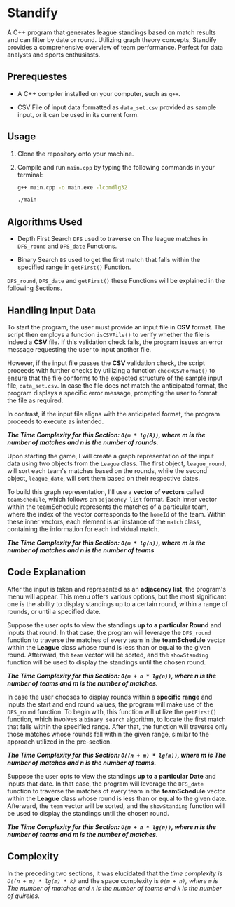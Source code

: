 # Standify

A C++ program that generates league standings based on match results and can filter by date or round. Utilizing graph theory concepts, Standify provides a comprehensive overview of team performance. Perfect for data analysts and sports enthusiasts.

## Prerequestes

- A C++ compiler installed on your computer, such as `g++`.

- CSV File of input data formatted as `data_set.csv` provided as sample input, or it can be used in its current form.

## Usage

1. Clone the repository onto your machine.

2. Compile and run `main.cpp` by typing the following commands in your terminal:

    ```sh
    g++ main.cpp -o main.exe -lcomdlg32

    ./main
    ```

## Algorithms Used

- Depth First Search `DFS`
    used to traverse on The league matches in `DFS_round` and `DFS_date` Functions. 

- Binary Search `BS`
    used to get the first match that falls within the specified range in `getFirst()` Function.

`DFS_round`, `DFS_date` and `getFirst()` these Functions will be explained in the following Sections.

## Handling Input Data 

To start the program, the user must provide an input file in **CSV** format. The script then employs a function `isCSVFile()` to verify whether the file is indeed a **CSV** file. If this validation check fails, the program issues an error message requesting the user to input another file.

However, if the input file passes the **CSV** validation check, the script proceeds with further checks by utilizing a function `checkCSVFormat()` to ensure that the file conforms to the expected structure of the sample input file, `data_set.csv`. In case the file does not match the anticipated format, the program displays a specific error message, prompting the user to format the file as required.

In contrast, if the input file aligns with the anticipated format, the program proceeds to execute as intended.

***The Time Complexity for this Section: `O(m * lg(R))`, where m is the number of matches and n is the number of rounds.***

Upon starting the game, I will create a graph representation of the input data using two objects from the `League` class. The first object, `league_round`, will sort each team's matches based on the rounds, while the second object, `league_date`, will sort them based on their respective dates.

To build this graph representation, I'll use a **vector of vectors** called `teamSchedule`, which follows an `adjacency list` format. Each inner vector within the teamSchedule represents the matches of a particular team, where the index of the vector corresponds to the `homeId` of the team. Within these inner vectors, each element is an instance of the `match` class, containing the information for each individual match.

***The Time Complexity for this Section: `O(m * lg(n))`, where m is the number of matches and n is the number of teams***

## Code Explanation

After the input is taken and represented as an **adjacency list**, the program's menu will appear. This menu offers various options, but the most significant one is the ability to display standings up to a certain round, within a range of rounds, or until a specified date.

Suppose the user opts to view the standings **up to a particular Round** and inputs that round. In that case, the program will leverage the `DFS_round` function to traverse the matches of every team in the **teamSchedule** vector within the **League** class whose round is less than or equal to the given round. Afterward, the `team` vector will be sorted, and the `showStanding` function will be used to display the standings until the chosen round.

***The Time Complexity for this Section: `O(m + n * lg(n))`, where n is the number of teams and m is the number of matches.***

In case the user chooses to display rounds within a **specific range** and inputs the start and end round values, the program will make use of the `DFS_round` function. To begin with, this function will utilize the `getFirst()` function, which involves a `binary search` algorithm, to locate the first match that falls within the specified range. After that, the function will traverse only those matches whose rounds fall within the given range, similar to the approach utilized in the pre-section.

***The Time Complexity for this Section: `O((n + m) * lg(m))`, where m is The number of matches and n is the number of teams.***

Suppose the user opts to view the standings **up to a particular Date** and inputs that date. In that case, the program will leverage the `DFS_date` function to traverse the matches of every team in the **teamSchedule** vector within the **League** class whose round is less than or equal to the given date. Afterward, the `team` vector will be sorted, and the `showStanding` function will be used to display the standings until the chosen round.

***The Time Complexity for this Section: `O(m + n * lg(n))`, where n is the number of teams and m is the number of matches.***

## Complexity

In the preceding two sections, it was elucidated that the *time complexity is `O((n + m) * lg(m) * k)`* and the space complexity is *`O(m + n)`, where `m` is The number of matches and `n` is the number of teams and `k` is the number of quireies*.

